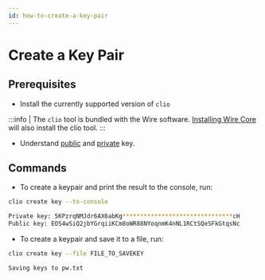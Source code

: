 ```yaml
---
id: how-to-create-a-key-pair
---
```


# Create a Key Pair

## Prerequisites

* Install the currently supported version of `clio`

:::info
| The `clio` tool is bundled with the Wire software. [Installing Wire Core](../../../../getting-started/install-dependencies.md) will also install the clio tool.
:::

* Understand [public](../../../../introduction/glossary.md#public-key) and [private](../../../../introduction/glossary.md#private-key) key.

## Commands

* To create a keypair and print the result to the console, run:

```sh
clio create key --to-console

Private key: 5KPzrqNMJdr6AX6abKg*******************************cH
Public key: EOS4wSiQ2jbYGrqiiKCm8oWR88NYoqnmK4nNL1RCtSQeSFkGtqsNc
```

* To create a keypair and save it to a file, run:

```sh
clio create key --file FILE_TO_SAVEKEY

Saving keys to pw.txt
```
